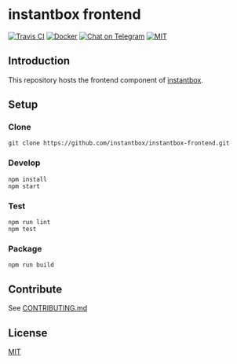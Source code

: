 # instantbox frontend

[![Travis CI](https://badgen.net/travis/instantbox/instantbox-frontend)](https://travis-ci.com/instantbox/instantbox-frontend)
[![Docker](https://badgen.net/badge/icon/instantbox-frontend?icon=docker&label)](https://hub.docker.com/r/instantbox/instantbox-frontend)
[![Chat on Telegram](https://badgen.net/badge/chat/on%20telegram/0088cc)](https://t.me/joinchat/HtYtxRSerOwrMLg_2_wZTQ)
[![MIT](https://badgen.net/badge/license/MIT/3da639)](LICENSE)


## Introduction

This repository hosts the frontend component of [instantbox](https://github.com/instantbox/instantbox).


## Setup

### Clone

```shell
git clone https://github.com/instantbox/instantbox-frontend.git
```

### Develop

```shell
npm install
npm start
```

### Test

```shell
npm run lint
npm test
```

### Package

```shell
npm run build
```


## Contribute

See [CONTRIBUTING.md](https://github.com/instantbox/instantbox/blob/master/CONTRIBUTING.md)


## License

[MIT](LICENSE)
